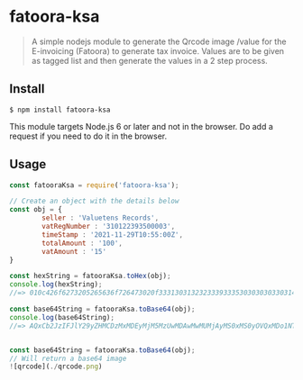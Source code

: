 # fatoora-ksa

> A simple nodejs module to generate the Qrcode image /value for the E-invoicing (Fatoora) to generate tax invoice. Values are to be given as tagged list and then generate the values in a 2 step process. 

## Install

```
$ npm install fatoora-ksa
```

This module targets Node.js 6 or later and not in the browser. Do add a request if you need to do it in the browser.

## Usage

```js
const fatooraKsa = require('fatoora-ksa');

// Create an object with the details below
const obj = {
        seller : 'Valuetens Records',
        vatRegNumber : '310122393500003',
        timeStamp : '2021-11-29T10:55:00Z',
        totalAmount : '100',
        vatAmount : '15'
}

const hexString = fatooraKsa.toHex(obj);
console.log(hexString);
//=> 010c426f6273205265636f726473020f3331303132323339333530303030330314323032312d31312d32395431303a35353a30305a0404313030300503313530

const base64String = fatooraKsa.toBase64(obj);
console.log(base64String);
//=> AQxCb2JzIFJlY29yZHMCDzMxMDEyMjM5MzUwMDAwMwMUMjAyMS0xMS0yOVQxMDo1NTowMFoEBDEwMDAFAzE1MA==


const base64String = fatooraKsa.toBase64(obj);
// Will return a base64 image
![qrcode](./qrcode.png)


```
